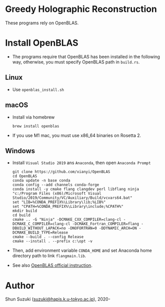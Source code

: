 # Greedy Holographic Reconstruction

These programs rely on OpenBLAS.

# Install OpenBLAS

* The programs require that OpenBLAS has been installed in the following way, otherwise, you must specify OpenBLAS path in `build.rs`.

## Linux

* Use `openblas_install.sh`

## macOS

* Install via homebrew
    ```
    brew install openblas
    ```
* If you use M1 mac, you must use x86_64 binaries on Rosetta 2.

## Windows

* Install `Visual Studio 2019` ans `Anaconda`, then open `Anaconda Prompt`
    ```
    git clone https://github.com/xianyi/OpenBLAS
    cd OpenBLAS
    conda update -n base conda
    conda config --add channels conda-forge
    conda install -y cmake flang clangdev perl libflang ninja
    "c:/Program Files (x86)/Microsoft Visual Studio/2019/Community/VC/Auxiliary/Build/vcvars64.bat"
    set "LIB=%CONDA_PREFIX%\Library\lib;%LIB%"
    set "CPATH=%CONDA_PREFIX%\Library\include;%CPATH%"
    mkdir build
    cd build
    cmake .. -G "Ninja" -DCMAKE_CXX_COMPILER=clang-cl -DCMAKE_C_COMPILER=clang-cl -DCMAKE_Fortran_COMPILER=flang -DBUILD_WITHOUT_LAPACK=no -DNOFORTRAN=0 -DDYNAMIC_ARCH=ON -DCMAKE_BUILD_TYPE=Release
    cmake --build . --config Release
    cmake --install . --prefix c:\opt -v
    ```

* Then, add environment variable `CONDA_HOME` and set Anaconda home directory path to link `flangmain.lib`.

* See also [OpenBLAS official instruction](https://github.com/xianyi/OpenBLAS/wiki/How-to-use-OpenBLAS-in-Microsoft-Visual-Studio). 

# Author

Shun Suzuki (suzuki@hapis.k.u-tokyo.ac.jp), 2020-
